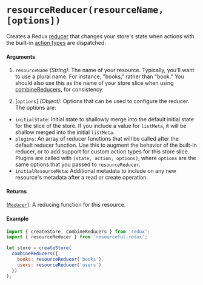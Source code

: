 # `resourceReducer(resourceName, [options])`

Creates a Redux [reducer](http://redux.js.org/docs/basics/Reducers.html) that
changes your store's state when actions with the built-in
[action types](action-types.md) are dispatched.

#### Arguments

1. `resourceName` *(String)*: The name of your resource. Typically, you'll want
  to use a plural name. For instance, "books," rather than "book." You should
  also use this as the name of your store slice when using
  [combineReducers](http://redux.js.org/docs/api/combineReducers.html), for
  consistency.

2. [`options`] *(Object)*: Options that can be used to configure the reducer.
  The options are:
  - `initialState`: Initial state to shallowly merge into the default initial
    state for the slice of the store. If you include a value for `listMeta`, it
    will be shallow merged into the initial `listMeta`.
  - `plugins`: An array of reducer functions that will be called after the
    default reducer function. Use this to augment the behavior of the built-in
    reducer, or to add support for custom action types for this store slice.
    Plugins are called with `(state, action, options)`, where `options` are
    the same options that you passed to `resourceReducer`.
  - `initialResourceMeta`: Additional metadata to include on any new resource's
    metadata after a read or create operation.

#### Returns

([*`Reducer`*](http://redux.js.org/docs/basics/Reducers.html)): A reducing
function for this resource.

#### Example

```js
import { createStore, combineReducers } from 'redux';
import { resourceReducer } from 'resourceful-redux';

let store = createStore(
  combineReducers({
    books: resourceReducer('books'),
    users: resourceReducer('users')
  })
);
```
